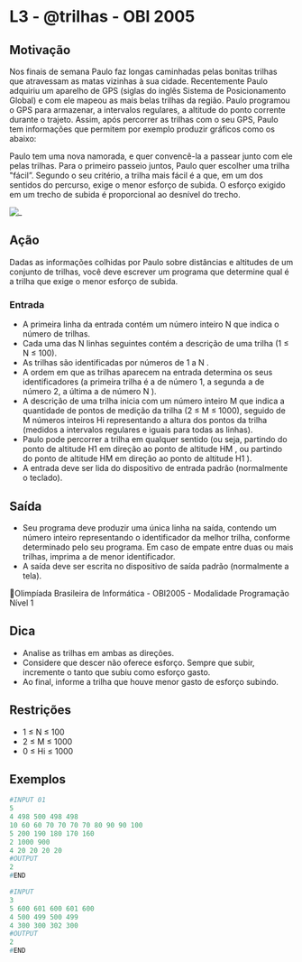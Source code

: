 # L3 - @trilhas - OBI 2005

## Motivação

Nos finais de semana Paulo faz longas caminhadas pelas bonitas trilhas que atravessam as matas vizinhas à sua cidade. Recentemente Paulo adquiriu um aparelho de GPS (siglas do inglês Sistema de Posicionamento Global) e com ele mapeou as mais belas trilhas da região. Paulo programou o GPS para armazenar, a intervalos regulares, a altitude do ponto corrente durante o trajeto. Assim, após percorrer as trilhas com o seu GPS, Paulo tem informações que permitem por exemplo produzir gráficos como os abaixo:  
  
Paulo tem uma nova namorada, e quer convencê-la a passear junto com ele pelas trilhas. Para o primeiro passeio juntos, Paulo quer escolher uma trilha "fácil”. Segundo o seu critério, a trilha mais fácil é a que, em um dos sentidos do percurso, exige o menor esforço de subida. O esforço exigido em um trecho de subida é proporcional ao desnı́vel do trecho.

![_](https://raw.githubusercontent.com/qxcodefup/arcade/master/base/trilhas/figura.jpg)

## Ação

Dadas as informações colhidas por Paulo sobre distâncias e altitudes de um conjunto de trilhas, você deve escrever um programa que determine qual é a trilha que exige o menor esforço de subida.  
  
### Entrada

- A primeira linha da entrada contém um número inteiro N que indica o número de trilhas.
- Cada uma das N linhas seguintes contém a descrição de uma trilha (1 ≤ N ≤ 100).
- As trilhas são identificadas por números de 1 a N .
- A ordem em que as trilhas aparecem na entrada determina os seus identificadores (a primeira trilha é a de número 1, a segunda a de número 2, a última a de número N ).
- A descrição de uma trilha inicia com um número inteiro M que indica a quantidade de pontos de medição da trilha (2 ≤ M ≤ 1000), seguido de M números inteiros Hi representando a altura dos pontos da trilha (medidos a intervalos regulares e iguais para todas as linhas).
- Paulo pode percorrer a trilha em qualquer sentido (ou seja, partindo do ponto de altitude H1 em direção ao ponto de altitude HM , ou partindo do ponto de altitude HM em direção ao ponto de altitude H1 ).
- A entrada deve ser lida do dispositivo de entrada padrão (normalmente o teclado).
  
## Saída

- Seu programa deve produzir uma única linha na saı́da, contendo um número inteiro representando o identificador da melhor trilha, conforme determinado pelo seu programa. Em caso de empate entre duas ou mais trilhas, imprima a de menor identificador.
- A saı́da deve ser escrita no dispositivo de saı́da padrão (normalmente a tela).  
  
Olimpı́ada Brasileira de Informática - OBI2005 - Modalidade Programação Nı́vel 1  

## Dica

- Analise as trilhas em ambas as direções.
- Considere que descer não oferece esforço. Sempre que subir, incremente o tanto que subiu como esforço gasto.
- Ao final, informe a trilha que houve menor gasto de esforço subindo.

## Restrições

- 1 ≤ N ≤ 100  
- 2 ≤ M ≤ 1000  
- 0 ≤ Hi ≤ 1000

## Exemplos

``` py
#INPUT 01
5
4 498 500 498 498
10 60 60 70 70 70 70 80 90 90 100
5 200 190 180 170 160
2 1000 900
4 20 20 20 20
#OUTPUT
2
#END
```

```py
#INPUT
3
5 600 601 600 601 600
4 500 499 500 499
4 300 300 302 300
#OUTPUT
2
#END
```
